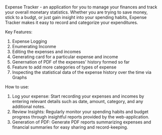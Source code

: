 Expense Tracker - an application for you to manage your finances and track your overall monetary statistics. 
Whether you are trying to save money, stick to a budgt, or just gain insight into your spending habits, Expense Tracker makes it easy to record and categorize your expenditures.

Key Features:
1) Expense Logging
2) Enumerating Inconme 
3) Editing the expenses and incomes
4) Generating card for a particular expense and income
5) Genernation of PDF of the expenses' history formed so far
6) Feature to add more categories of types of expense
7) Inspecting the statistical data of the expense history over the time via Graphs

How to use:
1) Log your expense: Start recording your expenses and incomes by entering relevant details such as date, amount, category, and any additional notes.
2) Review Insights: Regularly monitor your spending habits and budget progress through insightful reports provided by the web-application.
3) Generation of PDF: Generate PDF reports summarizing expenses and financial summaries for easy sharing and record-keeping.



